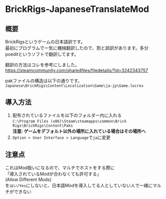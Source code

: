 # BrickRigs-JapaneseTranslateMod
## 概要
BrickRigsというゲームの日本語訳です。  
最初にプログラムで一気に機械翻訳したので、割と誤訳があります。多分  
poeditというソフトで翻訳してます。
  
翻訳の方法はコレを参考にしました。  
https://steamcommunity.com/sharedfiles/filedetails/?id=3242343757  
  
pakファイルの構造は以下の通りです。  
`Japanese\BrickRigs\Content\Localization\Game\ja-jp\Game.locres`  
  
## 導入方法
1. 配布されているファイルを以下のフォルダー内に入れる  
  `C:\Program Files (x86)\Steam\steamapps\common\Brick Rigs\BrickRigs\Content\Paks`  
  **注意: ゲームをデフォルト以外の場所に入れている場合はその場所へ**  
2. `Option > User Interface > Language`で`ja`に変更
  
## 注意点
これはMod扱いになるので、マルチでホストをする際に  
「導入されているModが合わなくても許可する」  
(Allow Different Mods)  
を`はい/Yes`にしないと、日本語Modを導入してる人としていない人で一緒にマルチができない
